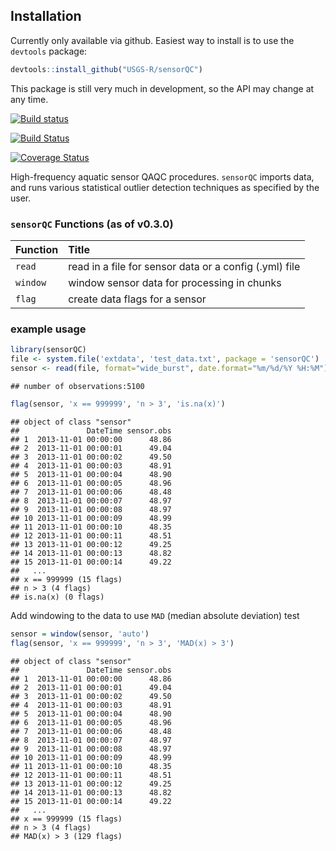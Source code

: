 Installation
------------

Currently only available via github. Easiest way to install is to use the `devtools` package:

``` r
devtools::install_github("USGS-R/sensorQC")
```

This package is still very much in development, so the API may change at any time.

[![Build status](https://ci.appveyor.com/api/projects/status/pho8872wbnvaw5nt)](https://ci.appveyor.com/project/jread-usgs/sensorqc)

[![Build Status](https://travis-ci.org/USGS-R/sensorQC.svg?branch=master)](https://travis-ci.org/USGS-R/sensorQC)

[![Coverage Status](https://img.shields.io/coveralls/USGS-R/sensorQC.svg)](https://coveralls.io/r/USGS-R/sensorQC)

High-frequency aquatic sensor QAQC procedures. `sensorQC` imports data, and runs various statistical outlier detection techniques as specified by the user.

### `sensorQC` Functions (as of v0.3.0)

| Function | Title                                                  |
|----------|:-------------------------------------------------------|
| `read`   | read in a file for sensor data or a config (.yml) file |
| `window` | window sensor data for processing in chunks            |
| `flag`   | create data flags for a sensor                         |

### example usage

``` r
library(sensorQC)
file <- system.file('extdata', 'test_data.txt', package = 'sensorQC') 
sensor <- read(file, format="wide_burst", date.format="%m/%d/%Y %H:%M")
```

    ## number of observations:5100

``` r
flag(sensor, 'x == 999999', 'n > 3', 'is.na(x)')
```

    ## object of class "sensor"
    ##               DateTime sensor.obs
    ## 1  2013-11-01 00:00:00      48.86
    ## 2  2013-11-01 00:00:01      49.04
    ## 3  2013-11-01 00:00:02      49.50
    ## 4  2013-11-01 00:00:03      48.91
    ## 5  2013-11-01 00:00:04      48.90
    ## 6  2013-11-01 00:00:05      48.96
    ## 7  2013-11-01 00:00:06      48.48
    ## 8  2013-11-01 00:00:07      48.97
    ## 9  2013-11-01 00:00:08      48.97
    ## 10 2013-11-01 00:00:09      48.99
    ## 11 2013-11-01 00:00:10      48.35
    ## 12 2013-11-01 00:00:11      48.51
    ## 13 2013-11-01 00:00:12      49.25
    ## 14 2013-11-01 00:00:13      48.82
    ## 15 2013-11-01 00:00:14      49.22
    ##   ...
    ## x == 999999 (15 flags)
    ## n > 3 (4 flags)
    ## is.na(x) (0 flags)

Add windowing to the data to use `MAD` (median absolute deviation) test

``` r
sensor = window(sensor, 'auto')
flag(sensor, 'x == 999999', 'n > 3', 'MAD(x) > 3')
```

    ## object of class "sensor"
    ##               DateTime sensor.obs
    ## 1  2013-11-01 00:00:00      48.86
    ## 2  2013-11-01 00:00:01      49.04
    ## 3  2013-11-01 00:00:02      49.50
    ## 4  2013-11-01 00:00:03      48.91
    ## 5  2013-11-01 00:00:04      48.90
    ## 6  2013-11-01 00:00:05      48.96
    ## 7  2013-11-01 00:00:06      48.48
    ## 8  2013-11-01 00:00:07      48.97
    ## 9  2013-11-01 00:00:08      48.97
    ## 10 2013-11-01 00:00:09      48.99
    ## 11 2013-11-01 00:00:10      48.35
    ## 12 2013-11-01 00:00:11      48.51
    ## 13 2013-11-01 00:00:12      49.25
    ## 14 2013-11-01 00:00:13      48.82
    ## 15 2013-11-01 00:00:14      49.22
    ##   ...
    ## x == 999999 (15 flags)
    ## n > 3 (4 flags)
    ## MAD(x) > 3 (129 flags)
